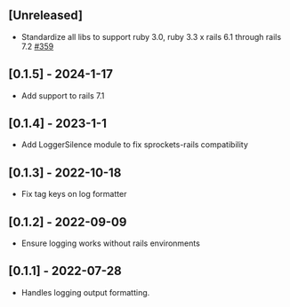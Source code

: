 ## [Unreleased]

- Standardize all libs to support ruby 3.0, ruby 3.3 x rails 6.1 through rails 7.2 [#359](https://github.com/powerhome/power-tools/pull/359)

## [0.1.5] - 2024-1-17

- Add support to rails 7.1

## [0.1.4] - 2023-1-1

- Add LoggerSilence module to fix sprockets-rails compatibility

## [0.1.3] - 2022-10-18

- Fix tag keys on log formatter

## [0.1.2] - 2022-09-09

- Ensure logging works without rails environments

## [0.1.1] - 2022-07-28

- Handles logging output formatting.
